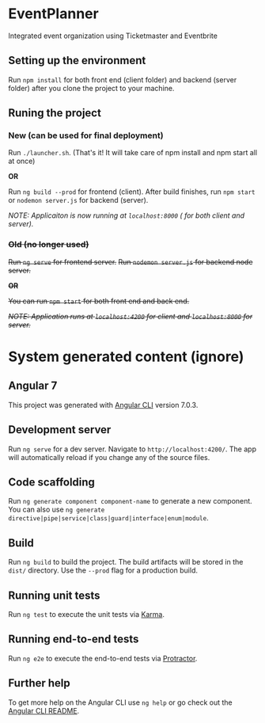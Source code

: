 # EventPlanner
Integrated event organization using Ticketmaster and Eventbrite


## Setting up the environment

Run `npm install` for both front end (client folder) and backend (server folder) after you clone the project to your machine.

## Runing the project

### New (can be used for final deployment)
Run `./launcher.sh`.
(That's it! It will take care of npm install and npm start all at once)

**OR**

Run `ng build --prod` for frontend (client).
After build finishes, run `npm start` or `nodemon server.js` for backend (server).

*NOTE: Applicaiton is now running at `localhost:8000` ( for both client and server).*

### ~~Old (no longer used)~~
~~Run `ng serve` for frontend server.~~
~~Run `nodemon server.js` for backend node server.~~

~~**OR**~~

~~You can run `npm start` for both front end and back end.~~

~~*NOTE: Application runs at `localhost:4200` for client and `localhost:8000` for server.*~~

# System generated content (ignore)
## Angular 7

This project was generated with [Angular CLI](https://github.com/angular/angular-cli) version 7.0.3.

## Development server

Run `ng serve` for a dev server. Navigate to `http://localhost:4200/`. The app will automatically reload if you change any of the source files.

## Code scaffolding

Run `ng generate component component-name` to generate a new component. You can also use `ng generate directive|pipe|service|class|guard|interface|enum|module`.

## Build

Run `ng build` to build the project. The build artifacts will be stored in the `dist/` directory. Use the `--prod` flag for a production build.

## Running unit tests

Run `ng test` to execute the unit tests via [Karma](https://karma-runner.github.io).

## Running end-to-end tests

Run `ng e2e` to execute the end-to-end tests via [Protractor](http://www.protractortest.org/).

## Further help

To get more help on the Angular CLI use `ng help` or go check out the [Angular CLI README](https://github.com/angular/angular-cli/blob/master/README.md).
